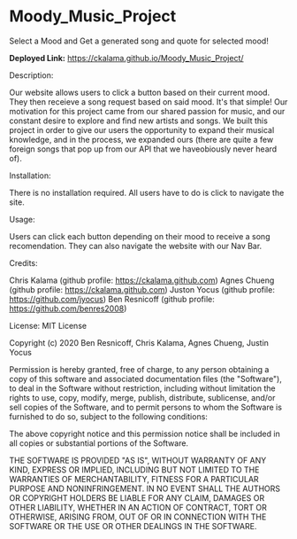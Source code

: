 # Moody_Music_Project
Select a Mood and Get a generated song and quote for selected mood! 

**Deployed Link:**
https://ckalama.github.io/Moody_Music_Project/

Description:

Our website allows users to click a button based on their current mood. They then receieve a song request based on said mood. It's that simple! Our motivation for this project came from our shared passion for music, and our constant desire to explore and find new artists and songs. We built this project in order to give our users the opportunity to expand their musical knowledge, and in the process, we expanded ours (there are quite a few foreign songs that pop up from our API that we haveobiously never heard of). 

Installation:

There is no installation required. All users have to do is click to navigate the site.

Usage:

Users can click each button depending on their mood to receive a song recomendation. They can also navigate the website with our Nav Bar.

Credits:

Chris Kalama (github profile: https://ckalama.github.com)
Agnes Chueng (github profile: https://ckalama.github.com)
Juston Yocus (github profile: https://github.com/jyocus)
Ben Resnicoff (github profile: https://github.com/benres2008)


License: MIT License 

Copyright (c) 2020 Ben Resnicoff, Chris Kalama, Agnes Chueng, Justin Yocus

Permission is hereby granted, free of charge, to any person obtaining a copy
of this software and associated documentation files (the "Software"), to deal
in the Software without restriction, including without limitation the rights
to use, copy, modify, merge, publish, distribute, sublicense, and/or sell
copies of the Software, and to permit persons to whom the Software is
furnished to do so, subject to the following conditions:

The above copyright notice and this permission notice shall be included in all
copies or substantial portions of the Software.

THE SOFTWARE IS PROVIDED "AS IS", WITHOUT WARRANTY OF ANY KIND, EXPRESS OR
IMPLIED, INCLUDING BUT NOT LIMITED TO THE WARRANTIES OF MERCHANTABILITY,
FITNESS FOR A PARTICULAR PURPOSE AND NONINFRINGEMENT. IN NO EVENT SHALL THE
AUTHORS OR COPYRIGHT HOLDERS BE LIABLE FOR ANY CLAIM, DAMAGES OR OTHER
LIABILITY, WHETHER IN AN ACTION OF CONTRACT, TORT OR OTHERWISE, ARISING FROM,
OUT OF OR IN CONNECTION WITH THE SOFTWARE OR THE USE OR OTHER DEALINGS IN THE
SOFTWARE.
